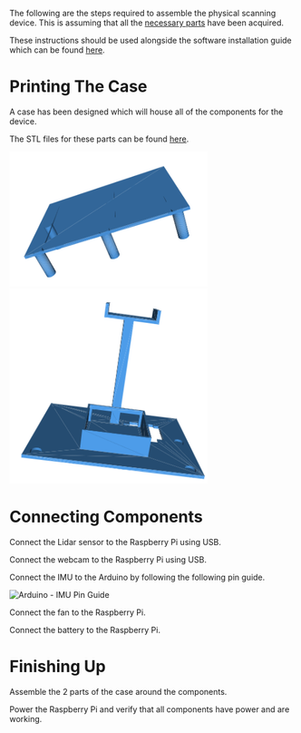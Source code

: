 The following are the steps required to assemble the physical scanning device.
This is assuming that all the [necessary parts](https://github.com/aytimothy/RealityVirtualVirturalizer/blob/master/bill-of-materials/README.md) have been acquired.

These instructions should be used alongside the software installation guide which can be found [here](https://github.com/aytimothy/RealityVirtualVirturalizer/blob/master/docs/Installation.md).

# Printing The Case

A case has been designed which will house all of the components for the device.

The STL files for these parts can be found [here](https://github.com/aytimothy/RealityVirtualVirturalizer/tree/master/case-design).

<img src="https://github.com/aytimothy/RealityVirtualVirturalizer/blob/master/docs/img/Base.PNG" alt="Base" width="350"/>

<img src="https://github.com/aytimothy/RealityVirtualVirturalizer/blob/master/docs/img/roof.PNG" alt="Roof" width="350"/>

# Connecting Components

Connect the Lidar sensor to the Raspberry Pi using USB.

Connect the webcam to the Raspberry Pi using USB.

Connect the IMU to the Arduino by following the following pin guide.

<img src="https://www.electronicshub.org/wp-content/uploads/2017/11/MPU6050-Image-Circuit-Diagram.jpg" alt="Arduino - IMU Pin Guide" width="350"/>

Connect the fan to the Raspberry Pi.

Connect the battery to the Raspberry Pi.

# Finishing Up

Assemble the 2 parts of the case around the components.

Power the Raspberry Pi and verify that all components have power and are working.

